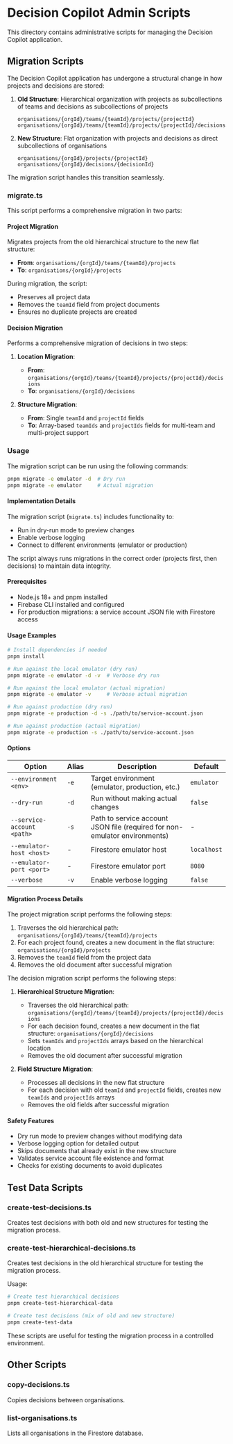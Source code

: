 # Decision Copilot Admin Scripts

This directory contains administrative scripts for managing the Decision Copilot application.

## Migration Scripts

The Decision Copilot application has undergone a structural change in how projects and decisions are stored:

1. **Old Structure**: Hierarchical organization with projects as subcollections of teams and decisions as subcollections of projects
   ```
   organisations/{orgId}/teams/{teamId}/projects/{projectId}
   organisations/{orgId}/teams/{teamId}/projects/{projectId}/decisions/{decisionId}
   ```

2. **New Structure**: Flat organization with projects and decisions as direct subcollections of organisations
   ```
   organisations/{orgId}/projects/{projectId}
   organisations/{orgId}/decisions/{decisionId}
   ```

The migration script handles this transition seamlessly.

### migrate.ts

This script performs a comprehensive migration in two parts:

#### Project Migration

Migrates projects from the old hierarchical structure to the new flat structure:

- **From**: `organisations/{orgId}/teams/{teamId}/projects`
- **To**: `organisations/{orgId}/projects`

During migration, the script:
- Preserves all project data
- Removes the `teamId` field from project documents
- Ensures no duplicate projects are created

#### Decision Migration

Performs a comprehensive migration of decisions in two steps:

1. **Location Migration**:
   - **From**: `organisations/{orgId}/teams/{teamId}/projects/{projectId}/decisions`
   - **To**: `organisations/{orgId}/decisions`

2. **Structure Migration**:
   - **From**: Single `teamId` and `projectId` fields
   - **To**: Array-based `teamIds` and `projectIds` fields for multi-team and multi-project support

### Usage

The migration script can be run using the following commands:

```bash
pnpm migrate -e emulator -d  # Dry run
pnpm migrate -e emulator     # Actual migration
```

#### Implementation Details

The migration script (`migrate.ts`) includes functionality to:
- Run in dry-run mode to preview changes
- Enable verbose logging
- Connect to different environments (emulator or production)

The script always runs migrations in the correct order (projects first, then decisions) to maintain data integrity.

#### Prerequisites

- Node.js 18+ and pnpm installed
- Firebase CLI installed and configured
- For production migrations: a service account JSON file with Firestore access

#### Usage Examples

```bash
# Install dependencies if needed
pnpm install

# Run against the local emulator (dry run)
pnpm migrate -e emulator -d -v  # Verbose dry run

# Run against the local emulator (actual migration)
pnpm migrate -e emulator -v     # Verbose actual migration

# Run against production (dry run)
pnpm migrate -e production -d -s ./path/to/service-account.json

# Run against production (actual migration)
pnpm migrate -e production -s ./path/to/service-account.json
```

#### Options

| Option | Alias | Description | Default |
|--------|-------|-------------|---------|
| `--environment <env>` | `-e` | Target environment (emulator, production, etc.) | `emulator` |
| `--dry-run` | `-d` | Run without making actual changes | `false` |
| `--service-account <path>` | `-s` | Path to service account JSON file (required for non-emulator environments) | - |
| `--emulator-host <host>` | - | Firestore emulator host | `localhost` |
| `--emulator-port <port>` | - | Firestore emulator port | `8080` |
| `--verbose` | `-v` | Enable verbose logging | `false` |

#### Migration Process Details

The project migration script performs the following steps:

1. Traverses the old hierarchical path: `organisations/{orgId}/teams/{teamId}/projects`
2. For each project found, creates a new document in the flat structure: `organisations/{orgId}/projects`
3. Removes the `teamId` field from the project data
4. Removes the old document after successful migration

The decision migration script performs the following steps:

1. **Hierarchical Structure Migration**:
   - Traverses the old hierarchical path: `organisations/{orgId}/teams/{teamId}/projects/{projectId}/decisions`
   - For each decision found, creates a new document in the flat structure: `organisations/{orgId}/decisions`
   - Sets `teamIds` and `projectIds` arrays based on the hierarchical location
   - Removes the old document after successful migration

2. **Field Structure Migration**:
   - Processes all decisions in the new flat structure
   - For each decision with old `teamId` and `projectId` fields, creates new `teamIds` and `projectIds` arrays
   - Removes the old fields after successful migration

#### Safety Features

- Dry run mode to preview changes without modifying data
- Verbose logging option for detailed output
- Skips documents that already exist in the new structure
- Validates service account file existence and format
- Checks for existing documents to avoid duplicates

## Test Data Scripts

### create-test-decisions.ts

Creates test decisions with both old and new structures for testing the migration process.

### create-test-hierarchical-decisions.ts

Creates test decisions in the old hierarchical structure for testing the migration process.

Usage:
```bash
# Create test hierarchical decisions
pnpm create-test-hierarchical-data

# Create test decisions (mix of old and new structure)
pnpm create-test-data
```

These scripts are useful for testing the migration process in a controlled environment.

## Other Scripts

### copy-decisions.ts

Copies decisions between organisations.

### list-organisations.ts

Lists all organisations in the Firestore database. 